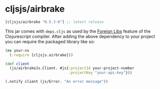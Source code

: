 # cljsjs/airbrake

[](dependency)
```clojure
[cljsjs/airbrake "0.5.3-0"] ;; latest release
```
[](/dependency)

This jar comes with `deps.cljs` as used by the [Foreign Libs][flibs] feature
of the Clojurescript compiler. After adding the above dependency to your project
you can require the packaged library like so:


```clojure
(ns your-ns
  (:require [cljsjs.airbrake]))

(def client
  (js/airbrakeJs.Client. #js{:projectId your-project-number
                             :projectKey "your-api-key"}))

(.notify client (js/Error. "An error message"))

```


[flibs]: https://github.com/clojure/clojurescript/wiki/Packaging-Foreign-Dependencies
